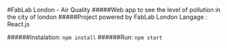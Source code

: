#FabLab London - Air Quality
#####Web app to see the level of pollution in the city of london
#####Project powered by FabLab London
Langage : React.js


######Instalation:
```npm install```
######Run:
```npm start```